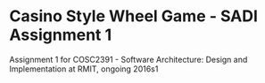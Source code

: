 # Casino Style Wheel Game - SADI Assignment 1
Assignment 1 for COSC2391 - Software Architecture: Design and Implementation at RMIT, ongoing 2016s1
